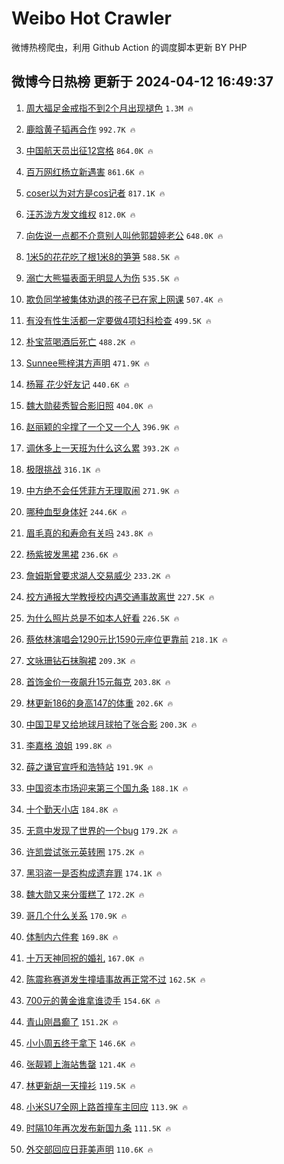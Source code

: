 # Weibo Hot Crawler 



微博热榜爬虫，利用 Github Action 的调度脚本更新 BY PHP 


## 微博今日热榜 更新于 2024-04-12 16:49:37 
1. [周大福足金戒指不到2个月出现褪色](https://s.weibo.com/weibo?q=%23%E5%91%A8%E5%A4%A7%E7%A6%8F%E8%B6%B3%E9%87%91%E6%88%92%E6%8C%87%E4%B8%8D%E5%88%B02%E4%B8%AA%E6%9C%88%E5%87%BA%E7%8E%B0%E8%A4%AA%E8%89%B2%23&t=31&band_rank=1&Refer=top) `1.3M 🔥` 

1. [鹿晗黄子韬再合作](https://s.weibo.com/weibo?q=%23%E9%B9%BF%E6%99%97%E9%BB%84%E5%AD%90%E9%9F%AC%E5%86%8D%E5%90%88%E4%BD%9C%23&t=31&band_rank=2&Refer=top) `992.7K 🔥` 

1. [中国航天员出征12宫格](https://s.weibo.com/weibo?q=%23%E4%B8%AD%E5%9B%BD%E8%88%AA%E5%A4%A9%E5%91%98%E5%87%BA%E5%BE%8112%E5%AE%AB%E6%A0%BC%23&t=31&band_rank=3&Refer=top) `864.0K 🔥` 

1. [百万网红杨立新遇害](https://s.weibo.com/weibo?q=%23%E7%99%BE%E4%B8%87%E7%BD%91%E7%BA%A2%E6%9D%A8%E7%AB%8B%E6%96%B0%E9%81%87%E5%AE%B3%23&t=31&band_rank=4&Refer=top) `861.6K 🔥` 

1. [coser以为对方是cos记者](https://s.weibo.com/weibo?q=coser%E4%BB%A5%E4%B8%BA%E5%AF%B9%E6%96%B9%E6%98%AFcos%E8%AE%B0%E8%80%85&t=31&band_rank=5&Refer=top) `817.1K 🔥` 

1. [汪苏泷方发文维权](https://s.weibo.com/weibo?q=%23%E6%B1%AA%E8%8B%8F%E6%B3%B7%E6%96%B9%E5%8F%91%E6%96%87%E7%BB%B4%E6%9D%83%23&t=31&band_rank=6&Refer=top) `812.0K 🔥` 

1. [向佐说一点都不介意别人叫他郭碧婷老公](https://s.weibo.com/weibo?q=%23%E5%90%91%E4%BD%90%E8%AF%B4%E4%B8%80%E7%82%B9%E9%83%BD%E4%B8%8D%E4%BB%8B%E6%84%8F%E5%88%AB%E4%BA%BA%E5%8F%AB%E4%BB%96%E9%83%AD%E7%A2%A7%E5%A9%B7%E8%80%81%E5%85%AC%23&t=31&band_rank=7&Refer=top) `648.0K 🔥` 

1. [1米5的花花吃了根1米8的笋笋](https://s.weibo.com/weibo?q=%231%E7%B1%B35%E7%9A%84%E8%8A%B1%E8%8A%B1%E5%90%83%E4%BA%86%E6%A0%B91%E7%B1%B38%E7%9A%84%E7%AC%8B%E7%AC%8B%23&t=31&band_rank=8&Refer=top) `588.5K 🔥` 

1. [溺亡大熊猫表面无明显人为伤](https://s.weibo.com/weibo?q=%23%E6%BA%BA%E4%BA%A1%E5%A4%A7%E7%86%8A%E7%8C%AB%E8%A1%A8%E9%9D%A2%E6%97%A0%E6%98%8E%E6%98%BE%E4%BA%BA%E4%B8%BA%E4%BC%A4%23&t=31&band_rank=9&Refer=top) `535.5K 🔥` 

1. [欺负同学被集体劝退的孩子已在家上网课](https://s.weibo.com/weibo?q=%23%E6%AC%BA%E8%B4%9F%E5%90%8C%E5%AD%A6%E8%A2%AB%E9%9B%86%E4%BD%93%E5%8A%9D%E9%80%80%E7%9A%84%E5%AD%A9%E5%AD%90%E5%B7%B2%E5%9C%A8%E5%AE%B6%E4%B8%8A%E7%BD%91%E8%AF%BE%23&t=31&band_rank=10&Refer=top) `507.4K 🔥` 

1. [有没有性生活都一定要做4项妇科检查](https://s.weibo.com/weibo?q=%23%E6%9C%89%E6%B2%A1%E6%9C%89%E6%80%A7%E7%94%9F%E6%B4%BB%E9%83%BD%E4%B8%80%E5%AE%9A%E8%A6%81%E5%81%9A4%E9%A1%B9%E5%A6%87%E7%A7%91%E6%A3%80%E6%9F%A5%23&t=31&band_rank=11&Refer=top) `499.5K 🔥` 

1. [朴宝蓝喝酒后死亡](https://s.weibo.com/weibo?q=%23%E6%9C%B4%E5%AE%9D%E8%93%9D%E5%96%9D%E9%85%92%E5%90%8E%E6%AD%BB%E4%BA%A1%23&t=31&band_rank=12&Refer=top) `488.2K 🔥` 

1. [Sunnee熊梓淇方声明](https://s.weibo.com/weibo?q=%23Sunnee%E7%86%8A%E6%A2%93%E6%B7%87%E6%96%B9%E5%A3%B0%E6%98%8E%23&t=31&band_rank=13&Refer=top) `471.9K 🔥` 

1. [杨幂 花少好友记](https://s.weibo.com/weibo?q=%E6%9D%A8%E5%B9%82%20%E8%8A%B1%E5%B0%91%E5%A5%BD%E5%8F%8B%E8%AE%B0&t=31&band_rank=14&Refer=top) `440.6K 🔥` 

1. [魏大勋裴秀智合影旧照](https://s.weibo.com/weibo?q=%23%E9%AD%8F%E5%A4%A7%E5%8B%8B%E8%A3%B4%E7%A7%80%E6%99%BA%E5%90%88%E5%BD%B1%E6%97%A7%E7%85%A7%23&t=31&band_rank=15&Refer=top) `404.0K 🔥` 

1. [赵丽颖的伞撑了一个又一个人](https://s.weibo.com/weibo?q=%23%E8%B5%B5%E4%B8%BD%E9%A2%96%E7%9A%84%E4%BC%9E%E6%92%91%E4%BA%86%E4%B8%80%E4%B8%AA%E5%8F%88%E4%B8%80%E4%B8%AA%E4%BA%BA%23&t=31&band_rank=16&Refer=top) `396.9K 🔥` 

1. [调休多上一天班为什么这么累](https://s.weibo.com/weibo?q=%23%E8%B0%83%E4%BC%91%E5%A4%9A%E4%B8%8A%E4%B8%80%E5%A4%A9%E7%8F%AD%E4%B8%BA%E4%BB%80%E4%B9%88%E8%BF%99%E4%B9%88%E7%B4%AF%23&t=31&band_rank=17&Refer=top) `393.2K 🔥` 

1. [极限挑战](https://s.weibo.com/weibo?q=%E6%9E%81%E9%99%90%E6%8C%91%E6%88%98&t=31&band_rank=18&Refer=top) `316.1K 🔥` 

1. [中方绝不会任凭菲方无理取闹](https://s.weibo.com/weibo?q=%23%E4%B8%AD%E6%96%B9%E7%BB%9D%E4%B8%8D%E4%BC%9A%E4%BB%BB%E5%87%AD%E8%8F%B2%E6%96%B9%E6%97%A0%E7%90%86%E5%8F%96%E9%97%B9%23&t=31&band_rank=19&Refer=top) `271.9K 🔥` 

1. [哪种血型身体好](https://s.weibo.com/weibo?q=%23%E5%93%AA%E7%A7%8D%E8%A1%80%E5%9E%8B%E8%BA%AB%E4%BD%93%E5%A5%BD%23&t=31&band_rank=20&Refer=top) `244.6K 🔥` 

1. [眉毛真的和寿命有关吗](https://s.weibo.com/weibo?q=%23%E7%9C%89%E6%AF%9B%E7%9C%9F%E7%9A%84%E5%92%8C%E5%AF%BF%E5%91%BD%E6%9C%89%E5%85%B3%E5%90%97%23&t=31&band_rank=21&Refer=top) `243.8K 🔥` 

1. [杨紫披发黑裙](https://s.weibo.com/weibo?q=%23%E6%9D%A8%E7%B4%AB%E6%8A%AB%E5%8F%91%E9%BB%91%E8%A3%99%23&t=31&band_rank=22&Refer=top) `236.6K 🔥` 

1. [詹姆斯曾要求湖人交易威少](https://s.weibo.com/weibo?q=%23%E8%A9%B9%E5%A7%86%E6%96%AF%E6%9B%BE%E8%A6%81%E6%B1%82%E6%B9%96%E4%BA%BA%E4%BA%A4%E6%98%93%E5%A8%81%E5%B0%91%23&t=31&band_rank=23&Refer=top) `233.2K 🔥` 

1. [校方通报大学教授校内遇交通事故离世](https://s.weibo.com/weibo?q=%23%E6%A0%A1%E6%96%B9%E9%80%9A%E6%8A%A5%E5%A4%A7%E5%AD%A6%E6%95%99%E6%8E%88%E6%A0%A1%E5%86%85%E9%81%87%E4%BA%A4%E9%80%9A%E4%BA%8B%E6%95%85%E7%A6%BB%E4%B8%96%23&t=31&band_rank=24&Refer=top) `227.5K 🔥` 

1. [为什么照片总是不如本人好看](https://s.weibo.com/weibo?q=%23%E4%B8%BA%E4%BB%80%E4%B9%88%E7%85%A7%E7%89%87%E6%80%BB%E6%98%AF%E4%B8%8D%E5%A6%82%E6%9C%AC%E4%BA%BA%E5%A5%BD%E7%9C%8B%23&t=31&band_rank=25&Refer=top) `226.5K 🔥` 

1. [蔡依林演唱会1290元比1590元座位更靠前](https://s.weibo.com/weibo?q=%23%E8%94%A1%E4%BE%9D%E6%9E%97%E6%BC%94%E5%94%B1%E4%BC%9A1290%E5%85%83%E6%AF%941590%E5%85%83%E5%BA%A7%E4%BD%8D%E6%9B%B4%E9%9D%A0%E5%89%8D%23&t=31&band_rank=26&Refer=top) `218.1K 🔥` 

1. [文咏珊钻石抹胸裙](https://s.weibo.com/weibo?q=%23%E6%96%87%E5%92%8F%E7%8F%8A%E9%92%BB%E7%9F%B3%E6%8A%B9%E8%83%B8%E8%A3%99%23&t=31&band_rank=27&Refer=top) `209.3K 🔥` 

1. [首饰金价一夜飙升15元每克](https://s.weibo.com/weibo?q=%23%E9%A6%96%E9%A5%B0%E9%87%91%E4%BB%B7%E4%B8%80%E5%A4%9C%E9%A3%99%E5%8D%8715%E5%85%83%E6%AF%8F%E5%85%8B%23&t=31&band_rank=28&Refer=top) `203.8K 🔥` 

1. [林更新186的身高147的体重](https://s.weibo.com/weibo?q=%23%E6%9E%97%E6%9B%B4%E6%96%B0186%E7%9A%84%E8%BA%AB%E9%AB%98147%E7%9A%84%E4%BD%93%E9%87%8D%23&t=31&band_rank=29&Refer=top) `202.6K 🔥` 

1. [中国卫星又给地球月球拍了张合影](https://s.weibo.com/weibo?q=%23%E4%B8%AD%E5%9B%BD%E5%8D%AB%E6%98%9F%E5%8F%88%E7%BB%99%E5%9C%B0%E7%90%83%E6%9C%88%E7%90%83%E6%8B%8D%E4%BA%86%E5%BC%A0%E5%90%88%E5%BD%B1%23&t=31&band_rank=30&Refer=top) `200.3K 🔥` 

1. [李嘉格 浪姐](https://s.weibo.com/weibo?q=%E6%9D%8E%E5%98%89%E6%A0%BC%20%E6%B5%AA%E5%A7%90&t=31&band_rank=31&Refer=top) `199.8K 🔥` 

1. [薛之谦官宣呼和浩特站](https://s.weibo.com/weibo?q=%23%E8%96%9B%E4%B9%8B%E8%B0%A6%E5%AE%98%E5%AE%A3%E5%91%BC%E5%92%8C%E6%B5%A9%E7%89%B9%E7%AB%99%23&t=31&band_rank=32&Refer=top) `191.9K 🔥` 

1. [中国资本市场迎来第三个国九条](https://s.weibo.com/weibo?q=%23%E4%B8%AD%E5%9B%BD%E8%B5%84%E6%9C%AC%E5%B8%82%E5%9C%BA%E8%BF%8E%E6%9D%A5%E7%AC%AC%E4%B8%89%E4%B8%AA%E5%9B%BD%E4%B9%9D%E6%9D%A1%23&t=31&band_rank=33&Refer=top) `188.1K 🔥` 

1. [十个勤天小店](https://s.weibo.com/weibo?q=%E5%8D%81%E4%B8%AA%E5%8B%A4%E5%A4%A9%E5%B0%8F%E5%BA%97&t=31&band_rank=34&Refer=top) `184.8K 🔥` 

1. [无意中发现了世界的一个bug](https://s.weibo.com/weibo?q=%23%E6%97%A0%E6%84%8F%E4%B8%AD%E5%8F%91%E7%8E%B0%E4%BA%86%E4%B8%96%E7%95%8C%E7%9A%84%E4%B8%80%E4%B8%AAbug%23&t=31&band_rank=35&Refer=top) `179.2K 🔥` 

1. [许凯尝试张元英转圈](https://s.weibo.com/weibo?q=%23%E8%AE%B8%E5%87%AF%E5%B0%9D%E8%AF%95%E5%BC%A0%E5%85%83%E8%8B%B1%E8%BD%AC%E5%9C%88%23&t=31&band_rank=36&Refer=top) `175.2K 🔥` 

1. [黑羽盗一是否构成遗弃罪](https://s.weibo.com/weibo?q=%E9%BB%91%E7%BE%BD%E7%9B%97%E4%B8%80%E6%98%AF%E5%90%A6%E6%9E%84%E6%88%90%E9%81%97%E5%BC%83%E7%BD%AA&t=31&band_rank=37&Refer=top) `174.1K 🔥` 

1. [魏大勋又来分蛋糕了](https://s.weibo.com/weibo?q=%23%E9%AD%8F%E5%A4%A7%E5%8B%8B%E5%8F%88%E6%9D%A5%E5%88%86%E8%9B%8B%E7%B3%95%E4%BA%86%23&t=31&band_rank=38&Refer=top) `172.2K 🔥` 

1. [哥几个什么关系](https://s.weibo.com/weibo?q=%E5%93%A5%E5%87%A0%E4%B8%AA%E4%BB%80%E4%B9%88%E5%85%B3%E7%B3%BB&t=31&band_rank=39&Refer=top) `170.9K 🔥` 

1. [体制内六件套](https://s.weibo.com/weibo?q=%23%E4%BD%93%E5%88%B6%E5%86%85%E5%85%AD%E4%BB%B6%E5%A5%97%23&t=31&band_rank=40&Refer=top) `169.8K 🔥` 

1. [十万天神同祝的婚礼](https://s.weibo.com/weibo?q=%23%E5%8D%81%E4%B8%87%E5%A4%A9%E7%A5%9E%E5%90%8C%E7%A5%9D%E7%9A%84%E5%A9%9A%E7%A4%BC%23&t=31&band_rank=41&Refer=top) `167.0K 🔥` 

1. [陈震称赛道发生撞墙事故再正常不过](https://s.weibo.com/weibo?q=%23%E9%99%88%E9%9C%87%E7%A7%B0%E8%B5%9B%E9%81%93%E5%8F%91%E7%94%9F%E6%92%9E%E5%A2%99%E4%BA%8B%E6%95%85%E5%86%8D%E6%AD%A3%E5%B8%B8%E4%B8%8D%E8%BF%87%23&t=31&band_rank=42&Refer=top) `162.5K 🔥` 

1. [700元的黄金谁拿谁烫手](https://s.weibo.com/weibo?q=%23700%E5%85%83%E7%9A%84%E9%BB%84%E9%87%91%E8%B0%81%E6%8B%BF%E8%B0%81%E7%83%AB%E6%89%8B%23&t=31&band_rank=43&Refer=top) `154.6K 🔥` 

1. [青山刚昌癫了](https://s.weibo.com/weibo?q=%E9%9D%92%E5%B1%B1%E5%88%9A%E6%98%8C%E7%99%AB%E4%BA%86&t=31&band_rank=44&Refer=top) `151.2K 🔥` 

1. [小小周五终于拿下](https://s.weibo.com/weibo?q=%23%E5%B0%8F%E5%B0%8F%E5%91%A8%E4%BA%94%E7%BB%88%E4%BA%8E%E6%8B%BF%E4%B8%8B%23&t=31&band_rank=45&Refer=top) `146.6K 🔥` 

1. [张靓颖上海站售罄](https://s.weibo.com/weibo?q=%23%E5%BC%A0%E9%9D%93%E9%A2%96%E4%B8%8A%E6%B5%B7%E7%AB%99%E5%94%AE%E7%BD%84%23&t=31&band_rank=46&Refer=top) `121.4K 🔥` 

1. [林更新胡一天撞衫](https://s.weibo.com/weibo?q=%23%E6%9E%97%E6%9B%B4%E6%96%B0%E8%83%A1%E4%B8%80%E5%A4%A9%E6%92%9E%E8%A1%AB%23&t=31&band_rank=47&Refer=top) `119.5K 🔥` 

1. [小米SU7全网上路首撞车主回应](https://s.weibo.com/weibo?q=%23%E5%B0%8F%E7%B1%B3SU7%E5%85%A8%E7%BD%91%E4%B8%8A%E8%B7%AF%E9%A6%96%E6%92%9E%E8%BD%A6%E4%B8%BB%E5%9B%9E%E5%BA%94%23&t=31&band_rank=48&Refer=top) `113.9K 🔥` 

1. [时隔10年再次发布新国九条](https://s.weibo.com/weibo?q=%23%E6%97%B6%E9%9A%9410%E5%B9%B4%E5%86%8D%E6%AC%A1%E5%8F%91%E5%B8%83%E6%96%B0%E5%9B%BD%E4%B9%9D%E6%9D%A1%23&t=31&band_rank=49&Refer=top) `111.5K 🔥` 

1. [外交部回应日菲美声明](https://s.weibo.com/weibo?q=%23%E5%A4%96%E4%BA%A4%E9%83%A8%E5%9B%9E%E5%BA%94%E6%97%A5%E8%8F%B2%E7%BE%8E%E5%A3%B0%E6%98%8E%23&t=31&band_rank=50&Refer=top) `110.6K 🔥` 

